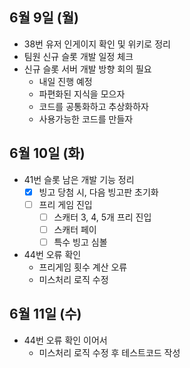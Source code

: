 
## 6월 9일 (월)

- 38번 유저 인게이지 확인 및 위키로 정리
- 팀원 신규 슬롯 개발 일정 체크
- 신규 슬롯 서버 개발 방향 회의 필요
	- 내일 진행 예정
	- 파편화된 지식을 모으자
	- 코드를 공통화하고 추상화하자
	- 사용가능한 코드를 만들자

## 6월 10일 (화)

- 41번 슬롯 남은 개발 기능 정리
	- [x] 빙고 당첨 시, 다음 빙고판 초기화
	- [ ] 프리 게임 진입
		- [ ] 스캐터 3, 4, 5개 프리 진입
		- [ ] 스캐터 페이
		- [ ] 특수 빙고 심볼
- 44번 오류 확인
	- 프리게임 횟수 계산 오류
	- 미스처리 로직 수정

## 6월 11일 (수)

- 44번 오류 확인 이어서
	- 미스처리 로직 수정 후 테스트코드 작성